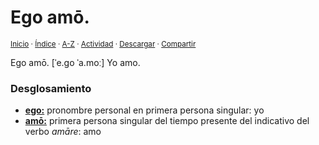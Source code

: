 # Ego amō.
<sup>[Inicio](../../../../index.md) · [Índice](../../../../indices/frases-latinas.md) · [A-Z](../../../../indices/alfabetico.md) · [Actividad](../../../../indices/actividad.md) · <a href="../../../../contenido/e/g/o/ego-amo.html" download="jucardus-ego-amo.html">Descargar</a> · [Compartir](https://x.com/intent/tweet?text=Ego%20am%C5%8D.%20%5B%CB%88e.go%20%CB%88a.mo%CB%90%5D%20en%20las%20Frases%20latinas%2C%20con%20an%C3%A1lisis%20morfosint%C3%A1ctico.%0A%E2%86%92%20https%3A%2F%2Fjucardus.github.io%2Fcontenido%2Fe%2Fg%2Fo%2Fego-amo.html%0A%0A%23frss_ltns_jucardus%0A%40jucardus)</sup>

Ego amō. [ˈe.go ˈa.moː] Yo amo.

### Desglosamiento

* [**ego:**](../../../../contenido/e/g/o/ego.md) pronombre personal en primera persona singular: yo
* [**amō:**](../../../../contenido/a/m/o/amo.md) primera persona singular del tiempo presente del indicativo del verbo _amāre_: amo
